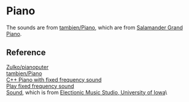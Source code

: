 # Piano

The sounds are from [tambien/Piano](https://github.com/tambien/Piano), which are from [Salamander Grand Piano](https://archive.org/details/SalamanderGrandPianoV3). 

## Reference
[Zulko/pianoputer](https://github.com/Zulko/pianoputer)\
[tambien/Piano](https://github.com/tambien/Piano)\
[C++ Piano with fixed frequency sound](https://github.com/obenm/Piano)\
[Play fixed frequency sound](https://stackoverflow.com/a/974291/6438359)\
[Sound](https://github.com/mcapodici/pianosounds), which is from [Electionic Music Studio, University of Iowa](http://theremin.music.uiowa.edu/MISpiano.html)\

